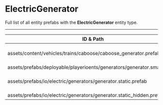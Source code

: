 # ElectricGenerator
Full list of all <Badge type="warning" text="4"/> entity prefabs with the **ElectricGenerator** entity type.

---
| ID & Path |
| --- |
| <a href="#125353848"><Badge id="125353848" type="tip" text="#"/></a> <Badge type="tip" text="125353848"/> <br> assets/content/vehicles/trains/caboose/caboose_generator.prefab |
| <a href="#1216081662"><Badge id="1216081662" type="tip" text="#"/></a> <Badge type="tip" text="1216081662"/> <br> assets/prefabs/deployable/playerioents/generators/generator.small.prefab |
| <a href="#1331920001"><Badge id="1331920001" type="tip" text="#"/></a> <Badge type="tip" text="1331920001"/> <br> assets/prefabs/io/electric/generators/generator.static.prefab |
| <a href="#3467084113"><Badge id="3467084113" type="tip" text="#"/></a> <Badge type="tip" text="3467084113"/> <br> assets/prefabs/io/electric/generators/generator.static_hidden.prefab |
